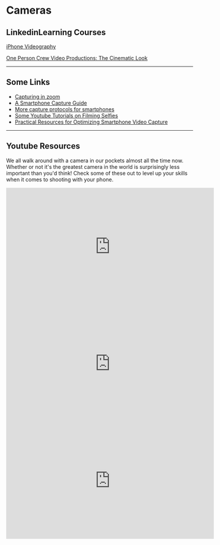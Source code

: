 # Cameras

## LinkedinLearning Courses

[iPhone Videography](https://www.linkedin.com/learning/creating-online-video-with-the-iphone)

[One Person Crew Video Productions: The Cinematic Look](https://www.linkedin.com/learning/1-person-crew-video-productions-2-the-cinematic-look)

---
## Some Links

* [Capturing in zoom](http://resources.learninglab.xyz/simple/projects/community-based-film/001-capturing-in-zoom)
* [A Smartphone Capture Guide](http://resources.learninglab.xyz/simple/people/diane-a/selfierecordingcombo)
* [More capture protocols for smartphones](http://resources.learninglab.xyz/simple/projects/community-based-film/003-capturing-protocols)
* [Some Youtube Tutorials on Filming Selfies](http://resources.learninglab.xyz/simple/people/diane-a/selfievideorecording)
* [Practical Resources for Optimizing Smartphone Video Capture](http://resources.learninglab.xyz/simple/people/diane-a/videocapturesmartphone)

---
## Youtube Resources

We all walk around with a camera in our pockets almost all the time now. Whether or not it's the greatest camera in the world is surprisingly less important than you'd think! Check some of these out to level up your skills when it comes to shooting with your phone.

<iframe width="560" height="315" src="https://www.youtube.com/embed/Tl7KuPwlPtQ" frameborder="0" allow="accelerometer; autoplay; clipboard-write; encrypted-media; gyroscope; picture-in-picture" allowfullscreen></iframe>


<iframe width="560" height="315" src="https://www.youtube.com/embed/EJhsg9KhGKQ" frameborder="0" allow="accelerometer; autoplay; clipboard-write; encrypted-media; gyroscope; picture-in-picture" allowfullscreen></iframe>


<iframe width="560" height="315" src="https://www.youtube.com/embed/cIGIo8qUfbU" frameborder="0" allow="accelerometer; autoplay; clipboard-write; encrypted-media; gyroscope; picture-in-picture" allowfullscreen></iframe>
